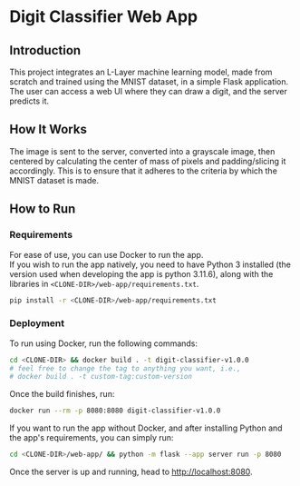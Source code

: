 # Digit Classifier Web App

## Introduction

This project integrates an L-Layer machine learning model, made from scratch and trained using the MNIST dataset, in a simple Flask application. The user can access a web UI where they can draw a digit, and the server predicts it.

## How It Works

The image is sent to the server, converted into a grayscale image, then centered by calculating the center of mass of pixels and padding/slicing it accordingly. This is to ensure that it adheres to the criteria by which the MNIST dataset is made.

## How to Run

### Requirements

For ease of use, you can use Docker to run the app.  
If you wish to run the app natively, you need to have Python 3 installed (the version used when developing the app is python 3.11.6), along with the libraries in `<CLONE-DIR>/web-app/requirements.txt`.

```bash
pip install -r <CLONE-DIR>/web-app/requirements.txt
```

### Deployment

To run using Docker, run the following commands:

```bash
cd <CLONE-DIR> && docker build . -t digit-classifier-v1.0.0
# feel free to change the tag to anything you want, i.e.,
# docker build . -t custom-tag:custom-version
```

Once the build finishes, run:

```bash
docker run --rm -p 8080:8080 digit-classifier-v1.0.0
```

If you want to run the app without Docker, and after installing Python and the app's requirements, you can simply run:

```bash
cd <CLONE-DIR>/web-app/ && python -m flask --app server run -p 8080
```

Once the server is up and running, head to [http://localhost:8080](http://localhost:8080).
